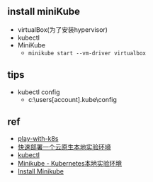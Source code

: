 
## install miniKube
+ virtualBox(为了安装hypervisor)
+ kubectl
+ MiniKube
    - `minikube start --vm-driver virtualbox`


## tips
+ kubectl config
    - c:\users\[account]\.kube\config

## ref

+ [play-with-k8s](https://labs.play-with-k8s.com/)
+ [快速部署一个云原生本地实验环境](https://jimmysong.io/kubernetes-handbook/cloud-native/cloud-native-local-quick-start.html)
+ [kubectl](https://kubernetes.io/zh/docs/reference/kubectl/)
+ [Minikube - Kubernetes本地实验环境](https://yq.aliyun.com/articles/221687)
+ [Install Minikube](https://kubernetes.io/zh/docs/tasks/tools/install-minikube/)